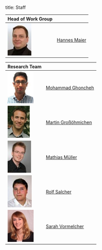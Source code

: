title: Staff


|Head of Work Group	|                       |
|------------------|-----------------------|
|[![Picture Hannes Maier](staff/HMA_small.jpg)](staff/hma.html "Hannes Maier")|[Hannes Maier](staff/hma.html "Hannes Maier")|
										
																						

														

|Research Team     	|                       |
|------------------|-----------------------|
|[![Picture Mohammad Ghoncheh](staff/MGH_small.jpg)](staff/mgh.html "Mohammad Ghoncheh")|	[Mohammad Ghoncheh](staff/mgh.html "Mohammad Ghoncheh")|
|[![Picture Martin Großöhmichen](staff/MGR_small.jpg)](staff/mgr.html "Martin Großöhmichen")|	[Martin Großöhmichen](staff/mgr.html "Martin Großöhmichen")|
|[![Picture Mathias Müller](staff/MMU_small.jpg)](staff/mmu.html "Mathias Müller")|	[Mathias Müller](staff/mmu.html "Mathias Müller ")|
|[![Picture Rolf Salcher](staff/RSA_small.jpg)](staff/rsa.html "Rolf Salcher")| [Rolf Salcher](staff/rsa.html "Rolf Salcher")|
|[![Picture Sarah Vormelcher](staff/svo_small.jpg)](staff/svo.html "Sarah Vormelcher")| [Sarah Vormelcher](staff/svo.html "Sarah Vormelcher")|







 



